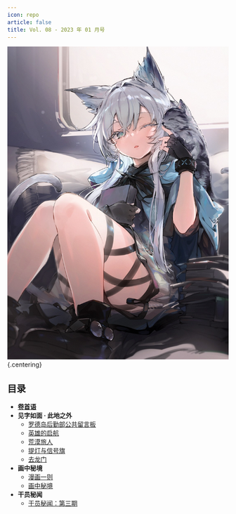 ```yaml
---
icon: repo
article: false
title: Vol. 08 - 2023 年 01 月号
---
```


![](./res/cover.jpg) {.centering}

## 目录

- [**卷首语**](intro.html)
- **见字如面 · 此地之外**
  - [罗德岛后勤部公共留言板](article1.html)
  - [英雄的启航](article2.html)
  - [荒漠旅人](article3.html)
  - [提灯与信号旗](article4.html)
  - [去龙门](article5.html)
- **画中秘境**
  - [漫画一则](comic1.html)
  - [画中秘境](painting.html)
- **干员秘闻**
  - [干员秘闻：第三期](ope_sec.html)

<ArticleAd />